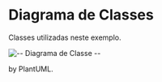 # Diagrama de Classes
Classes utilizadas neste exemplo.

![-- Diagrama de Classe --](http://www.plantuml.com/plantuml/proxy?src=https://raw.githubusercontent.com/dalton-reis/gcg-cg/master/CG-N3/docs/umlClasses.wsd)

by PlantUML.